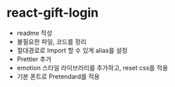 # react-gift-login

- readme 작성
- 불필요한 파일, 코드를 정리
- 절대경로로 Import 할 수 있게 alias를 설정
- Prettier 추가
- emotion 스타일 라이브러리를 추가하고, reset css를 적용
- 기본 폰트로 Pretendard를 적용
